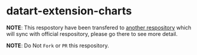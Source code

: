 # datart-extension-charts

**NOTE**: This respostory have been transfered to [another respository](https://github.com/Cuiyansong/datart-extension-charts-fork) which will sync with official respository, please go there to see more detail.

**NOTE**: Do Not `Fork` or `PR` this respository.
